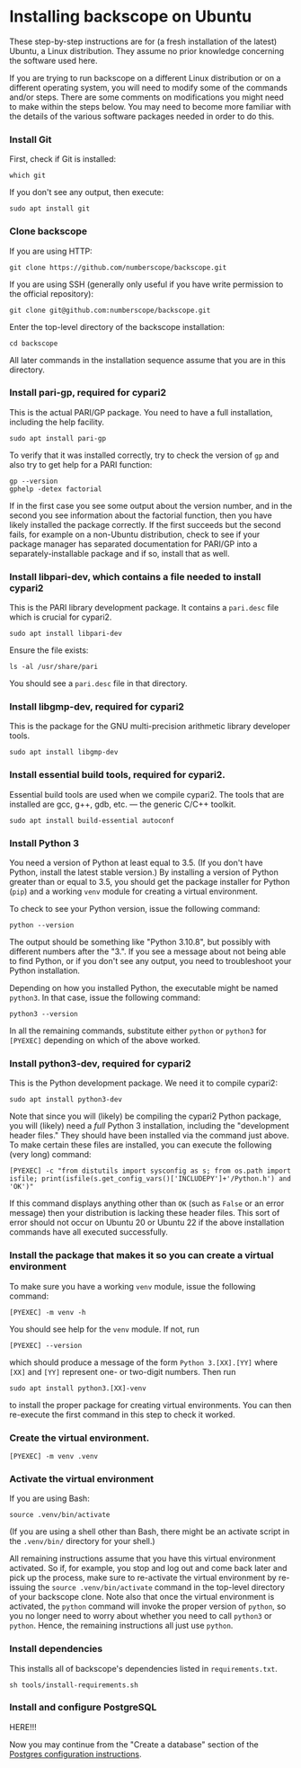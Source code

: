 # Installing backscope on Ubuntu

These step-by-step instructions are for (a fresh installation of the latest)
Ubuntu, a Linux distribution. They assume no prior knowledge concerning
the software used here.

If you are trying to run backscope on a different Linux distribution or on a
different operating system, you will need to modify some of the commands and/or
steps. There are some comments on modifications you might need to make
within the steps below. You may need to become more familiar with the details
of the various software packages needed in order to do this.

### Install Git

First, check if Git is installed:

```
which git
```

If you don't see any output, then execute:

```
sudo apt install git
```

### Clone backscope

If you are using HTTP:

```
git clone https://github.com/numberscope/backscope.git
```

If you are using SSH (generally only useful if you have write permission to
the official repository):

```
git clone git@github.com:numberscope/backscope.git
```

Enter the top-level directory of the backscope installation:

```
cd backscope
```

All later commands in the installation sequence assume that you are in this
directory.

### Install pari-gp, required for cypari2

This is the actual PARI/GP package. You need to have a full installation,
including the help facility.

```
sudo apt install pari-gp
```

To verify that it was installed correctly, try to check the version of
`gp` and also try to get help for a PARI function:

```
gp --version
gphelp -detex factorial
```

If in the first case you see some output about the version number, and in the
second you see information about the factorial function, then you have likely
installed the package correctly. If the first succeeds but the second fails,
for example on a non-Ubuntu distribution, check to see if your package
manager has separated documentation for PARI/GP into a separately-installable
package and if so, install that as well.

### Install libpari-dev, which contains a file needed to install cypari2

This is the PARI library development package. It contains a `pari.desc`
file which is crucial for cypari2.

```
sudo apt install libpari-dev
```

Ensure the file exists:

```
ls -al /usr/share/pari
```

You should see a `pari.desc` file in that directory.

### Install libgmp-dev, required for cypari2

This is the package for the GNU multi-precision arithmetic library
developer tools.

```
sudo apt install libgmp-dev
```

### Install essential build tools, required for cypari2.

Essential build tools are used when we compile cypari2. The tools that
are installed are gcc, g++, gdb, etc. — the generic C/C++ toolkit.

```
sudo apt install build-essential autoconf
```

### Install Python 3

You need a version of Python at least equal to 3.5. (If you don't have
Python, install the latest stable version.) By installing a version of
Python greater than or equal to 3.5, you should get the package
installer for Python (`pip`) and a working `venv` module for creating a
virtual environment.

To check to see your Python version, issue the following command:

```shell
python --version
```

The output should be something like "Python 3.10.8", but possibly with
different numbers after the "3.". If you see a message about
not being able to find Python, or if you don't see any output, you need to
troubleshoot your Python installation.

Depending on how you installed Python, the executable might be named `python3`.
In that case, issue the following command:

```shell
python3 --version
```

In all the remaining commands, substitute either `python` or `python3` for
`[PYEXEC]` depending on which of the above worked.


### Install python3-dev, required for cypari2

This is the Python development package. We need it to compile cypari2:

```
sudo apt install python3-dev
```

Note that since you will (likely) be compiling the cypari2 Python
package, you will (likely) need a _full_ Python 3 installation, including
the "development header files." They should have been installed via the
command just above. To make certain these files are installed,
you can execute the following (very long) command:

```shell
[PYEXEC] -c "from distutils import sysconfig as s; from os.path import isfile; print(isfile(s.get_config_vars()['INCLUDEPY']+'/Python.h') and 'OK')"
```

If this command displays anything other than `OK` (such as `False` or an error
message) then your distribution is lacking these header files. This sort of
error should not occur on Ubuntu 20 or Ubuntu 22 if the above installation
commands have all executed successfully.


### Install the package that makes it so you can create a virtual environment

To make sure you have a working `venv` module, issue the following
command:

```shell
[PYEXEC] -m venv -h
```

You should see help for the `venv` module. If not, run
```shell
[PYEXEC] --version
```

which should produce a message of the form `Python 3.[XX].[YY]` where
`[XX]` and `[YY]` represent one- or two-digit numbers. Then run

```
sudo apt install python3.[XX]-venv
```

to install the proper package for creating virtual environments. You can
then re-execute the first command in this step to check it worked.

### Create the virtual environment.

```
[PYEXEC] -m venv .venv
```

### Activate the virtual environment

If you are using Bash:

```
source .venv/bin/activate
```

(If you are using a shell other than Bash, there might be an activate
script in the `.venv/bin/` directory for your shell.)

All remaining instructions assume that you have this virtual environment
activated. So if, for example, you stop and log out and come back later
and pick up the process, make sure to re-activate the virtual environment
by re-issuing the `source .venv/bin/activate` command in the top-level
directory of your backscope clone. Note also that once the virtual
environment is activated, the `python` command will invoke the proper
version of `python`, so you no longer need to worry about whether you
need to call `python3` or `python`. Hence, the remaining instructions
all just use `python`.

### Install dependencies

This installs all of backscope's dependencies listed in
`requirements.txt`.

```
sh tools/install-requirements.sh
```

### Install and configure PostgreSQL

HERE!!!

Now you may continue from the "Create a database" section of the
[Postgres configuration instructions](install-postgres.md).
